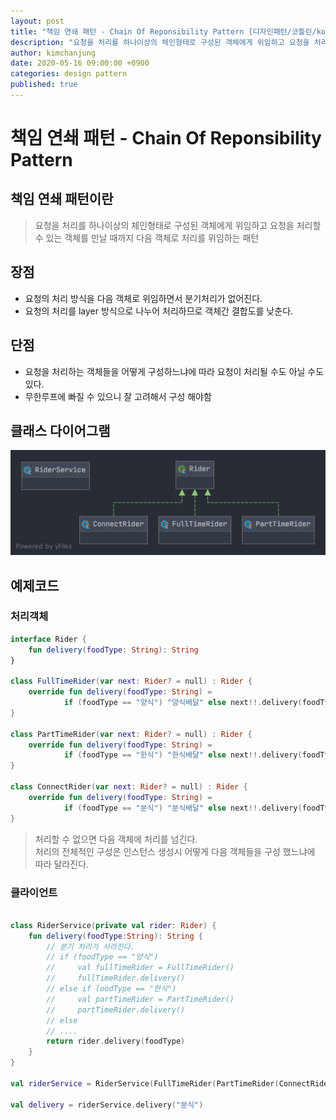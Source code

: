 ```yaml
---
layout: post
title: "책임 연쇄 패턴 - Chain Of Reponsibility Pattern [디자인패턴/코틀린/kotlin]"
description: "요청을 처리를 하나이상의 체인형태로 구성된 객체에게 위임하고 요청을 처리할 수 있는 객체를 만날 때까지 다음 객체로 처리를 위임하는 패턴"
author: kimchanjung
date: 2020-05-16 09:00:00 +0900
categories: design pattern
published: true
---
```


# 책임 연쇄 패턴 - Chain Of Reponsibility Pattern

## 책임 연쇄 패턴이란
> 요청을 처리를 하나이상의 체인형태로 구성된 객체에게 위임하고 요청을 처리할 수 있는 객체를 만날 때까지 다음 객체로 처리를 위임하는 패턴


## 장점
- 요청의 처리 방식을 다음 객체로 위임하면서 분기처리가 없어진다.
- 요청의 처리를 layer 방식으로 나누어 처리하므로 객체간 결합도를 낮춘다.
 
## 단점
- 요청을 처리하는 객체들을 어떻게 구성하느냐에 따라 요청이 처리될 수도 아닐 수도 있다.
- 무한루프에 빠질 수 있으니 잘 고려해서 구성 해야함

## 클래스 다이어그램
![class-diagram](/post-img/design-pattern/chain-of-responsibility-pattern-class-diagram.png)
## 예제코드

### 처리객체
```kotlin
interface Rider {
    fun delivery(foodType: String): String
}

class FullTimeRider(var next: Rider? = null) : Rider {
    override fun delivery(foodType: String) =
            if (foodType == "양식") "양식배달" else next!!.delivery(foodType)
}

class PartTimeRider(var next: Rider? = null) : Rider {
    override fun delivery(foodType: String) =
            if (foodType == "한식") "한식배달" else next!!.delivery(foodType)
}

class ConnectRider(var next: Rider? = null) : Rider {
    override fun delivery(foodType: String) =
            if (foodType == "분식") "분식배달" else next!!.delivery(foodType)
}
```
> 처리할 수 없으면 다음 객체에 처리를 넘긴다.  
> 처리의 전체적인 구성은 인스턴스 생성시 어떻게 다음 객체들을 구성 했느냐에 따라 달라진다.  

### 클라이언트
```kotlin

class RiderService(private val rider: Rider) {
    fun delivery(foodType:String): String {
        // 분기 처리가 사라진다. 
        // if (foodType == "양식")
        //     val fullTimeRider = FullTimeRider()
        //     fullTimeRider.delivery()
        // else if (oodType == "한식")
        //     val partTimeRider = PartTimeRider()
        //     partTimeRider.delivery()
        // else
        // ....    
        return rider.delivery(foodType)
    }  
}

val riderService = RiderService(FullTimeRider(PartTimeRider(ConnectRider())))

val delivery = riderService.delivery("분식")
```